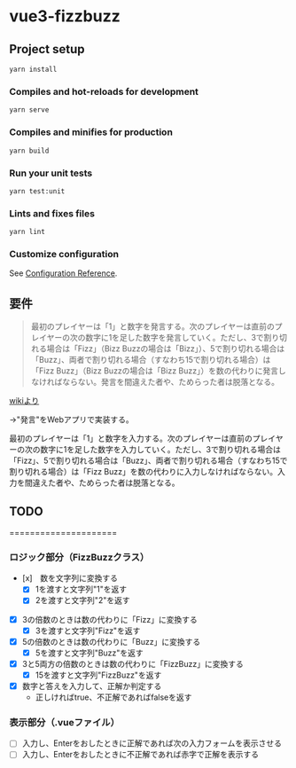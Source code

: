 # vue3-fizzbuzz

## Project setup
```
yarn install
```

### Compiles and hot-reloads for development
```
yarn serve
```

### Compiles and minifies for production
```
yarn build
```

### Run your unit tests
```
yarn test:unit
```

### Lints and fixes files
```
yarn lint
```

### Customize configuration
See [Configuration Reference](https://cli.vuejs.org/config/).

## 要件
> 最初のプレイヤーは「1」と数字を発言する。次のプレイヤーは直前のプレイヤーの次の数字に1を足した数字を発言していく。ただし、3で割り切れる場合は「Fizz」（Bizz Buzzの場合は「Bizz」）、5で割り切れる場合は「Buzz」、両者で割り切れる場合（すなわち15で割り切れる場合）は「Fizz Buzz」（Bizz Buzzの場合は「Bizz Buzz」）を数の代わりに発言しなければならない。発言を間違えた者や、ためらった者は脱落となる。

[wikiより](https://ja.wikipedia.org/wiki/Fizz_Buzz)

→"発言"をWebアプリで実装する。

最初のプレイヤーは「1」と数字を入力する。次のプレイヤーは直前のプレイヤーの次の数字に1を足した数字を入力していく。ただし、3で割り切れる場合は「Fizz」、5で割り切れる場合は「Buzz」、両者で割り切れる場合（すなわち15で割り切れる場合）は「Fizz Buzz」を数の代わりに入力しなければならない。入力を間違えた者や、ためらった者は脱落となる。


## TODO
=====================

### ロジック部分（FizzBuzzクラス）
- [x]　数を文字列に変換する
    - [x] 1を渡すと文字列"1"を返す
    - [x] 2を渡すと文字列"2"を返す

- [x] 3の倍数のときは数の代わりに「Fizz」に変換する
    - [x] 3を渡すと文字列"Fizz"を返す

- [x] 5の倍数のときは数の代わりに「Buzz」に変換する
    - [x] 5を渡すと文字列"Buzz"を返す

- [x] 3と5両方の倍数のときは数の代わりに「FizzBuzz」に変換する
    - [x] 15を渡すと文字列"FizzBuzz"を返す

- [x] 数字と答えを入力して、正解か判定する
    - 正しければtrue、不正解であればfalseを返す


### 表示部分（.vueファイル）
- [ ] 入力し、Enterをおしたときに正解であれば次の入力フォームを表示させる
- [ ] 入力し、Enterをおしたときに不正解であれば赤字で正解を表示する

